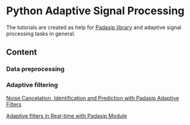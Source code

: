 # Python Adaptive Signal Processing

The tutorials are created as help for [Padasip library](https://pypi.python.org/pypi/padasip) and adaptive signal processing tasks in general.

## Content

### Data preprocessing

### Adaptive filtering
[Noise Cancelation, Identification and Prediction with Padasip Adaptive Filters](notebooks/adaptive_filtering/tutorial1.ipynb)

[Adaptive filters in  Real-time with Padasip Module](notebooks/adaptive_filtering/tutorial2.ipynb)

